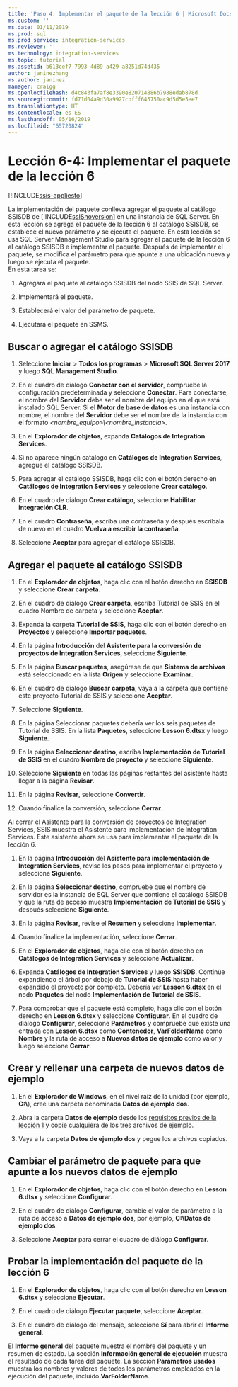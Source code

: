 ```yaml
---
title: 'Paso 4: Implementar el paquete de la lección 6 | Microsoft Docs'
ms.custom: ''
ms.date: 01/11/2019
ms.prod: sql
ms.prod_service: integration-services
ms.reviewer: ''
ms.technology: integration-services
ms.topic: tutorial
ms.assetid: b613cef7-7993-4d89-a429-a8251d74d435
author: janinezhang
ms.author: janinez
manager: craigg
ms.openlocfilehash: d4c843fa7af8e3390e820714886b7988edab878d
ms.sourcegitcommit: fd71d04a9d30a9927cbfff645750ac9d5d5e5ee7
ms.translationtype: HT
ms.contentlocale: es-ES
ms.lasthandoff: 05/16/2019
ms.locfileid: "65720824"
---
```

# <a name="lesson-6-4-deploy-the-lesson-6-package"></a>Lección 6-4: Implementar el paquete de la lección 6

[!INCLUDE[ssis-appliesto](../includes/ssis-appliesto-ssvrpluslinux-asdb-asdw-xxx.md)]



La implementación del paquete conlleva agregar el paquete al catálogo SSISDB de [!INCLUDE[ssISnoversion](../includes/ssisnoversion-md.md)] en una instancia de SQL Server. En esta lección se agrega el paquete de la lección 6 al catálogo SSISDB, se establece el nuevo parámetro y se ejecuta el paquete. En esta lección se usa SQL Server Management Studio para agregar el paquete de la lección 6 al catálogo SSISDB e implementar el paquete. Después de implementar el paquete, se modifica el parámetro para que apunte a una ubicación nueva y luego se ejecuta el paquete.   
En esta tarea se:  

1. Agregará el paquete al catálogo SSISDB del nodo SSIS de SQL Server.  
  
2. Implementará el paquete.  
  
3. Establecerá el valor del parámetro de paquete.  

4. Ejecutará el paquete en SSMS.  
  
## <a name="locate-or-add-the-ssisdb-catalog"></a>Buscar o agregar el catálogo SSISDB  
  
1.  Seleccione **Iniciar** > **Todos los programas** > **Microsoft SQL Server 2017** y luego **SQL Management Studio**.  
  
2.  En el cuadro de diálogo **Conectar con el servidor**, compruebe la configuración predeterminada y seleccione **Conectar**. Para conectarse, el nombre del **Servidor** debe ser el nombre del equipo en el que está instalado SQL Server. Si el **Motor de base de datos** es una instancia con nombre, el nombre del **Servidor** debe ser el nombre de la instancia con el formato *\<nombre_equipo>\\\<nombre_instancia>*. 
  
3.  En el **Explorador de objetos**, expanda **Catálogos de Integration Services**.  
  
4.  Si no aparece ningún catálogo en **Catálogos de Integration Services**, agregue el catálogo SSISDB.  
  
5.  Para agregar el catálogo SSISDB, haga clic con el botón derecho en **Catálogos de Integration Services** y seleccione **Crear catálogo**.  
  
6.  En el cuadro de diálogo **Crear catálogo**, seleccione **Habilitar integración CLR**.  
  
7.  En el cuadro **Contraseña**, escriba una contraseña y después escríbala de nuevo en el cuadro **Vuelva a escribir la contraseña**. 
  
8.  Seleccione **Aceptar** para agregar el catálogo SSISDB.  
  
## <a name="add-the-package-to-the-ssisdb-catalog"></a>Agregar el paquete al catálogo SSISDB  
  
1.  En el **Explorador de objetos**, haga clic con el botón derecho en **SSISDB** y seleccione **Crear carpeta**.  
  
2.  En el cuadro de diálogo **Crear carpeta**, escriba Tutorial de SSIS en el cuadro Nombre de carpeta y seleccione **Aceptar**.  
  
3.  Expanda la carpeta **Tutorial de SSIS**, haga clic con el botón derecho en **Proyectos** y seleccione **Importar paquetes**.  
  
4.  En la página **Introducción** del **Asistente para la conversión de proyectos de Integration Services**, seleccione **Siguiente**.  
  
5.  En la página **Buscar paquetes**, asegúrese de que **Sistema de archivos** está seleccionado en la lista **Origen** y seleccione **Examinar**.  
  
6.  En el cuadro de diálogo **Buscar carpeta**, vaya a la carpeta que contiene este proyecto Tutorial de SSIS y seleccione **Aceptar**.  
  
7.  Seleccione **Siguiente**.  
  
8.  En la página Seleccionar paquetes debería ver los seis paquetes de Tutorial de SSIS. En la lista **Paquetes**, seleccione **Lesson 6.dtsx** y luego **Siguiente**.  
  
9. En la página **Seleccionar destino**, escriba **Implementación de Tutorial de SSIS** en el cuadro **Nombre de proyecto** y seleccione **Siguiente**.

10. Seleccione **Siguiente** en todas las páginas restantes del asistente hasta llegar a la página **Revisar**.  
  
11. En la página **Revisar**, seleccione **Convertir**.  
  
12. Cuando finalice la conversión, seleccione **Cerrar**.  
  
Al cerrar el Asistente para la conversión de proyectos de Integration Services, SSIS muestra el Asistente para implementación de Integration Services. Este asistente ahora se usa para implementar el paquete de la lección 6.  
  
1.  En la página **Introducción** del **Asistente para implementación de Integration Services**, revise los pasos para implementar el proyecto y seleccione **Siguiente**.  
  
2.  En la página **Seleccionar destino**, compruebe que el nombre de servidor es la instancia de SQL Server que contiene el catálogo SSISDB y que la ruta de acceso muestra **Implementación de Tutorial de SSIS** y después seleccione **Siguiente**.  
  
3.  En la página **Revisar**, revise el **Resumen** y seleccione **Implementar**.  
  
4.  Cuando finalice la implementación, seleccione **Cerrar**.  
  
5.  En el **Explorador de objetos**, haga clic con el botón derecho en **Catálogos de Integration Services** y seleccione **Actualizar**.  
  
6.  Expanda **Catálogos de Integration Services** y luego **SSISDB**. Continúe expandiendo el árbol por debajo de **Tutorial de SSIS** hasta haber expandido el proyecto por completo. Debería ver **Lesson 6.dtsx** en el nodo **Paquetes** del nodo **Implementación de Tutorial de SSIS**.  
  
7.  Para comprobar que el paquete está completo, haga clic con el botón derecho en **Lesson 6.dtsx** y seleccione **Configurar**. En el cuadro de diálogo **Configurar**, seleccione **Parámetros** y compruebe que existe una entrada con **Lesson 6.dtsx** como **Contenedor**, **VarFolderName** como **Nombre** y la ruta de acceso a **Nuevos datos de ejemplo** como valor y luego seleccione **Cerrar**.  
  
## <a name="create-and-populate-a-new-sample-data-folder"></a>Crear y rellenar una carpeta de nuevos datos de ejemplo  
  
1.  En el **Explorador de Windows**, en el nivel raíz de la unidad (por ejemplo, **C:\\**), cree una carpeta denominada **Datos de ejemplo dos**.  
  
2.  Abra la carpeta **Datos de ejemplo** desde los [requisitos previos de la lección 1](../integration-services/lesson-1-create-a-project-and-basic-package-with-ssis.md#prerequisites) y copie cualquiera de los tres archivos de ejemplo.  
  
3.  Vaya a la carpeta **Datos de ejemplo dos** y pegue los archivos copiados.  
  
## <a name="change-the-package-parameter-to-point-to-the-new-sample-data"></a>Cambiar el parámetro de paquete para que apunte a los nuevos datos de ejemplo  
  
1.  En el **Explorador de objetos**, haga clic con el botón derecho en **Lesson 6.dtsx** y seleccione **Configurar**.  
  
2.  En el cuadro de diálogo **Configurar**, cambie el valor de parámetro a la ruta de acceso a **Datos de ejemplo dos**, por ejemplo, **C:\\Datos de ejemplo dos**.  
  
3.  Seleccione **Aceptar** para cerrar el cuadro de diálogo **Configurar**.  
  
## <a name="test-the-lesson-6-package-deployment"></a>Probar la implementación del paquete de la lección 6  
  
1.  En el **Explorador de objetos**, haga clic con el botón derecho en **Lesson 6.dtsx** y seleccione **Ejecutar**.  
  
2.  En el cuadro de diálogo **Ejecutar paquete**, seleccione **Aceptar**.  
  
3.  En el cuadro de diálogo del mensaje, seleccione **Sí** para abrir el **Informe general**.  
  
El **Informe general** del paquete muestra el nombre del paquete y un resumen de estado. La sección **Información general de ejecución** muestra el resultado de cada tarea del paquete. La sección **Parámetros usados** muestra los nombres y valores de todos los parámetros empleados en la ejecución del paquete, incluido **VarFolderName**.  
  
